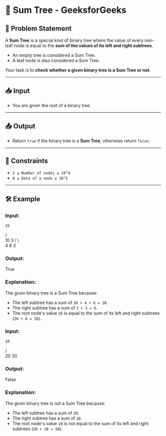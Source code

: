# 🌳 Sum Tree - GeeksforGeeks

## 🧩 Problem Statement

A **Sum Tree** is a special kind of binary tree where the value of every non-leaf node is equal to the **sum of the values of its left and right subtrees**.

- An empty tree is considered a Sum Tree.
- A leaf node is also considered a Sum Tree.

Your task is to **check whether a given binary tree is a Sum Tree or not**.

---

## 📥 Input

- You are given the root of a binary tree.

---

## 📤 Output

- Return `true` if the binary tree is a **Sum Tree**, otherwise return `false`.

---

## 🧠 Constraints

- `1 ≤ Number of nodes ≤ 10^4`
- `0 ≤ Data of a node ≤ 10^5`

---

## 🛠️ Example

### Input:

    26
   /  \
 10    3
/  \     \
4  6     3


### Output:
True

### Explanation:
The given binary tree is a Sum Tree because:
- The left subtree has a sum of `10 + 4 + 6 = 20`.
- The right subtree has a sum of `3 + 3 = 6`.
- The root node's value `26` is equal to the sum of its left and right subtrees (`20 + 6 = 26`).

### Input:

	10
   /  \
 20    30

### Output:
False

### Explanation:
The given binary tree is not a Sum Tree because:
- The left subtree has a sum of `20`.
- The right subtree has a sum of `30`.
- The root node's value `10` is not equal to the sum of its left and right subtrees (`20 + 30 = 50`).

